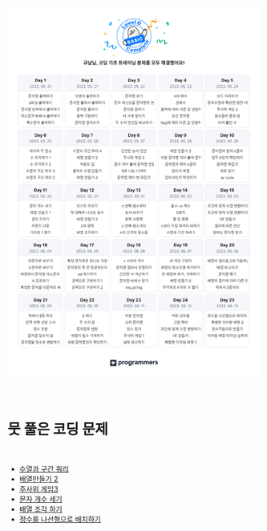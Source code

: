 ![코딩기초트레이닝](./img/%EC%BD%94%EB%94%A9%20%EA%B8%B0%EC%B4%88%20%ED%8A%B8%EB%A0%88%EC%9D%B4%EB%8B%9D%20%EC%BA%98%EB%A6%B0%EB%8D%94.png)

<br>

# 뭇 풀은 코딩 문제

<br>

* [수열과 구간 쿼리](./%EC%88%98%EC%97%B4%EA%B3%BC%20%EA%B5%AC%EA%B0%84%20%EC%BF%BC%EB%A6%AC.md)
* [배열만들기 2](./%EB%B0%B0%EC%97%B4%20%EB%A7%8C%EB%93%A4%EA%B8%B0%202.md)
* [주사위 게임3](./%EC%A3%BC%EC%82%AC%EC%9C%84%20%EA%B2%8C%EC%9E%84%203.md)
* [문자 개수 세기](./%EB%AC%B8%EC%9E%90%20%EA%B0%9C%EC%88%98%20%EC%84%B8%EA%B8%B0.md)
* [배열 조각 하기](./%EB%B0%B0%EC%97%B4%20%EC%A1%B0%EA%B0%81%ED%95%98%EA%B8%B0.md) 
* [정수를 나선형으로 배치하기](./%EC%A0%95%EC%88%98%EB%A5%BC%20%EB%82%98%EC%84%A0%ED%98%95%EC%9C%BC%EB%A1%9C%20%EB%B0%B0%EC%B9%98%ED%95%98%EA%B8%B0.md)

